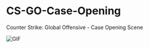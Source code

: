 # CS-GO-Case-Opening
Counter Strike: Global Offensive - Case Opening Scene

![GIF](https://github.com/erenguler/CS-GO-Case-Opening/blob/master/csgokasa.gif?raw=true)
